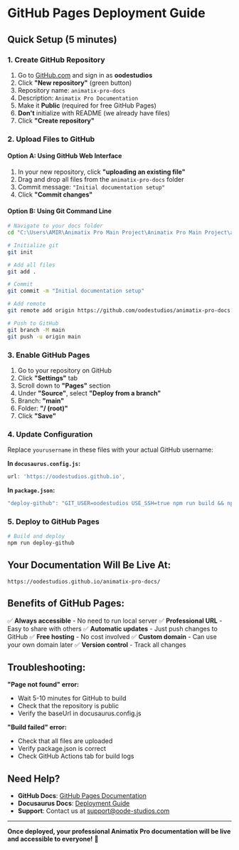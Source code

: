 # GitHub Pages Deployment Guide

## Quick Setup (5 minutes)

### 1. Create GitHub Repository

1. Go to [GitHub.com](https://github.com) and sign in as **oodestudios**
2. Click **"New repository"** (green button)
3. Repository name: `animatix-pro-docs`
4. Description: `Animatix Pro Documentation`
5. Make it **Public** (required for free GitHub Pages)
6. **Don't** initialize with README (we already have files)
7. Click **"Create repository"**

### 2. Upload Files to GitHub

#### Option A: Using GitHub Web Interface
1. In your new repository, click **"uploading an existing file"**
2. Drag and drop all files from the `animatix-pro-docs` folder
3. Commit message: `"Initial documentation setup"`
4. Click **"Commit changes"**

#### Option B: Using Git Command Line
```bash
# Navigate to your docs folder
cd "C:\Users\AMIR\Animatix Pro Main Project\Animatix Pro Main Project\animatix-pro-docs"

# Initialize git
git init

# Add all files
git add .

# Commit
git commit -m "Initial documentation setup"

# Add remote
git remote add origin https://github.com/oodestudios/animatix-pro-docs.git

# Push to GitHub
git branch -M main
git push -u origin main
```

### 3. Enable GitHub Pages

1. Go to your repository on GitHub
2. Click **"Settings"** tab
3. Scroll down to **"Pages"** section
4. Under **"Source"**, select **"Deploy from a branch"**
5. Branch: **"main"**
6. Folder: **"/ (root)"**
7. Click **"Save"**

### 4. Update Configuration

Replace `yourusername` in these files with your actual GitHub username:

**In `docusaurus.config.js`:**
```javascript
url: 'https://oodestudios.github.io',
```

**In `package.json`:**
```javascript
"deploy-github": "GIT_USER=oodestudios USE_SSH=true npm run build && npm run deploy",
```

### 5. Deploy to GitHub Pages

```bash
# Build and deploy
npm run deploy-github
```

## Your Documentation Will Be Live At:

```
https://oodestudios.github.io/animatix-pro-docs/
```

## Benefits of GitHub Pages:

✅ **Always accessible** - No need to run local server
✅ **Professional URL** - Easy to share with others
✅ **Automatic updates** - Just push changes to GitHub
✅ **Free hosting** - No cost involved
✅ **Custom domain** - Can use your own domain later
✅ **Version control** - Track all changes

## Troubleshooting:

**"Page not found" error:**
- Wait 5-10 minutes for GitHub to build
- Check that the repository is public
- Verify the baseUrl in docusaurus.config.js

**"Build failed" error:**
- Check that all files are uploaded
- Verify package.json is correct
- Check GitHub Actions tab for build logs

## Need Help?

- **GitHub Docs**: [GitHub Pages Documentation](https://docs.github.com/en/pages)
- **Docusaurus Docs**: [Deployment Guide](https://docusaurus.io/docs/deployment)
- **Support**: Contact us at support@oode-studios.com

---

**Once deployed, your professional Animatix Pro documentation will be live and accessible to everyone!** 🚀
